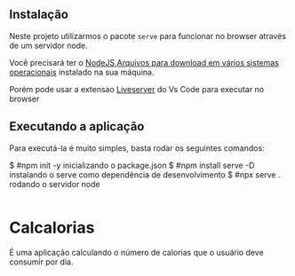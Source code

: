 ## Instalação

Neste projeto utilizarmos o pacote `serve` para funcionar no browser através de um servidor node.

Você precisará ter o [NodeJS](https://nodejs.org),[Arquivos para download em vários sistemas operacionais](https://nodejs.org/en/download/) instalado na sua máquina.

Porém pode usar a extensao [Liveserver](https://marketplace.visualstudio.com/items?itemName=ritwickdey.LiveServer) do Vs Code para executar no browser

## Executando a aplicação

Para executá-la é muito simples, basta rodar os seguintes comandos:

$ #npm init -y inicializando o package.json
$ #npm install serve -D instalando o serve como dependência de desenvolvimento
$ #npx serve . rodando o servidor node

```

```

# Calcalorias

É uma aplicação calculando o número de calorias que o usuário deve consumir por dia.

